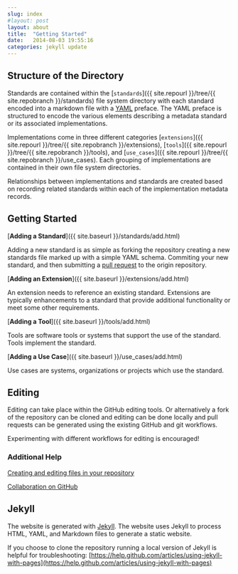 ```yaml
---
slug: index
#layout: post
layout: about
title:  "Getting Started"
date:   2014-08-03 19:55:16
categories: jekyll update
---
```


## Structure of the Directory

Standards are contained within the
[`standards`]({{ site.repourl }}/tree/{{ site.repobranch }}/standards)
file system directory with each standard encoded into a markdown file with a
[YAML](http://en.wikipedia.org/wiki/YAML) preface. The YAML preface is
structured to encode the various elements describing a metadata standard or its
associated implementations. 

Implementations come in three different categories
[`extensions`]({{ site.repourl }}/tree/{{ site.repobranch }}/extensions),
[`tools`]({{ site.repourl }}/tree/{{ site.repobranch }}/tools),
and [`use_cases`]({{ site.repourl }}/tree/{{ site.repobranch }}/use_cases). Each grouping of
implementations are contained in their own file system directories.

Relationships between implementations and standards are created based on
recording related standards within each of the implementation metadata records.

## Getting Started 

[__Adding a Standard__]({{ site.baseurl }}/standards/add.html)

Adding a new standard is as simple as forking the repository creating a new
standards file marked up with a simple YAML schema. Commiting your new
standard, and then submitting a
[pull request](https://help.github.com/articles/using-pull-requests) to the
origin repository.

[__Adding an Extension__]({{ site.baseurl }}/extensions/add.html)

An extension needs to reference an existing standard. Extensions are typically
enhancements to a standard that provide additional functionality or meet some
other requirements.

[__Adding a Tool__]({{ site.baseurl }}/tools/add.html)

Tools are software tools or systems that support the use of the standard. Tools
implement the standard.

[__Adding a Use Case__]({{ site.baseurl }}/use_cases/add.html)

Use cases are systems, organizations or projects which use the standard.

## Editing

Editing can take place within the GitHub editing tools. Or alternatively a fork
of the repository can be cloned and editing can be done locally and pull
requests can be generated using the existing GitHub and git workflows.

Experimenting with different workflows for editing is encouraged!

### Additional Help

[Creating and editing files in your repository](https://help.github.com/articles/creating-and-editing-files-in-your-repository)

[Collaboration on GitHub](https://help.github.com/categories/63/articles)

## Jekyll

The website is generated with [Jekyll](http://jekyllrb.com). The website uses
Jekyll to process HTML, YAML, and Markdown files to generate a static website.

If you choose to clone the repository running a local version of Jekyll is
helpful for troubleshooting:
[https://help.github.com/articles/using-jekyll-with-pages](https://help.github.com/articles/using-jekyll-with-pages)

